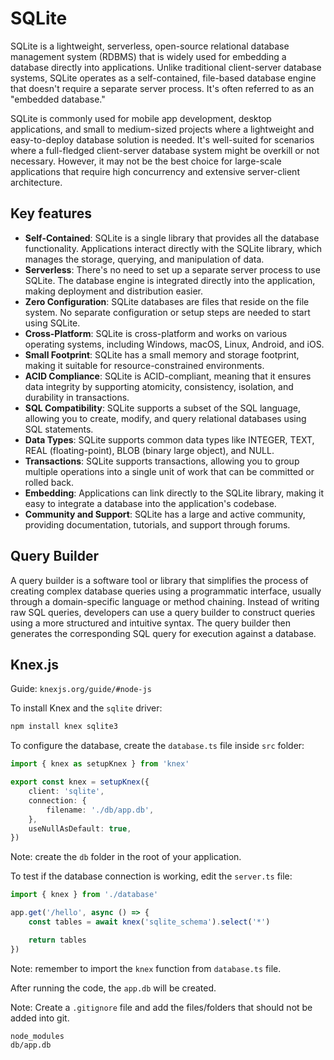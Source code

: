# SQLite

SQLite is a lightweight, serverless, open-source relational database management system (RDBMS) that is widely used for embedding a database directly into applications. Unlike traditional client-server database systems, SQLite operates as a self-contained, file-based database engine that doesn't require a separate server process. It's often referred to as an "embedded database."

SQLite is commonly used for mobile app development, desktop applications, and small to medium-sized projects where a lightweight and easy-to-deploy database solution is needed. It's well-suited for scenarios where a full-fledged client-server database system might be overkill or not necessary. However, it may not be the best choice for large-scale applications that require high concurrency and extensive server-client architecture.

## Key features

- **Self-Contained**: SQLite is a single library that provides all the database functionality. Applications interact directly with the SQLite library, which manages the storage, querying, and manipulation of data.
- **Serverless**: There's no need to set up a separate server process to use SQLite. The database engine is integrated directly into the application, making deployment and distribution easier.
- **Zero Configuration**: SQLite databases are files that reside on the file system. No separate configuration or setup steps are needed to start using SQLite.
- **Cross-Platform**: SQLite is cross-platform and works on various operating systems, including Windows, macOS, Linux, Android, and iOS.
- **Small Footprint**: SQLite has a small memory and storage footprint, making it suitable for resource-constrained environments.
- **ACID Compliance**: SQLite is ACID-compliant, meaning that it ensures data integrity by supporting atomicity, consistency, isolation, and durability in transactions.
- **SQL Compatibility**: SQLite supports a subset of the SQL language, allowing you to create, modify, and query relational databases using SQL statements.
- **Data Types**: SQLite supports common data types like INTEGER, TEXT, REAL (floating-point), BLOB (binary large object), and NULL.
- **Transactions**: SQLite supports transactions, allowing you to group multiple operations into a single unit of work that can be committed or rolled back.
- **Embedding**: Applications can link directly to the SQLite library, making it easy to integrate a database into the application's codebase.
- **Community and Support**: SQLite has a large and active community, providing documentation, tutorials, and support through forums.

## Query Builder

A query builder is a software tool or library that simplifies the process of creating complex database queries using a programmatic interface, usually through a domain-specific language or method chaining. Instead of writing raw SQL queries, developers can use a query builder to construct queries using a more structured and intuitive syntax. The query builder then generates the corresponding SQL query for execution against a database.

## Knex.js

Guide: `knexjs.org/guide/#node-js`

To install Knex and the `sqlite` driver:

```bash
npm install knex sqlite3
```

To configure the database, create the `database.ts` file inside `src` folder:

```typescript
import { knex as setupKnex } from 'knex'

export const knex = setupKnex({
    client: 'sqlite',
    connection: {
        filename: './db/app.db',
    },
    useNullAsDefault: true,
})
```

Note: create the `db` folder in the root of your application.

To test if the database connection is working, edit the `server.ts` file:

```typescript
import { knex } from './database'

app.get('/hello', async () => {
    const tables = await knex('sqlite_schema').select('*')

    return tables
})
```

Note: remember to import the `knex` function from `database.ts` file.

After running the code, the `app.db` will be created.

Note: Create a `.gitignore` file and add the files/folders that should not be added into git.

```text
node_modules
db/app.db
```
